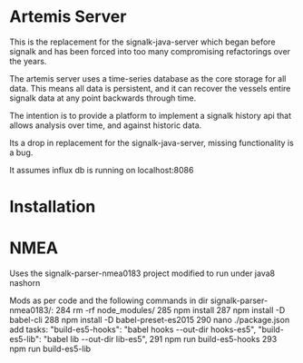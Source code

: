 Artemis Server
==============

This is the replacement for the signalk-java-server which began before signalk and has been forced into too many compromising refactorings over the years.

The artemis server uses a time-series database as the core storage for all data. This means all data is persistent, and it can recover the vessels entire signalk data at any point backwards through time. 

The intention is to provide a platform to implement a signalk history api that allows analysis over time, and against historic data.

Its a drop in replacement for the signalk-java-server, missing functionality is a bug.

It assumes influx db is running on localhost:8086

Installation
============



NMEA
====

Uses the signalk-parser-nmea0183 project modified to run under java8 nashorn

Mods as per code and the following commands in dir signalk-parser-nmea0183/:
  284  rm -rf node_modules/
  285  npm install
  287  npm install -D babel-cli
  288  npm install -D babel-preset-es2015
  290  nano ./package.json 
  	add tasks:
  		"build-es5-hooks": "babel hooks --out-dir hooks-es5",
    	"build-es5-lib": "babel lib --out-dir lib-es5",
  291  npm run build-es5-hooks
  293  npm run build-es5-lib
